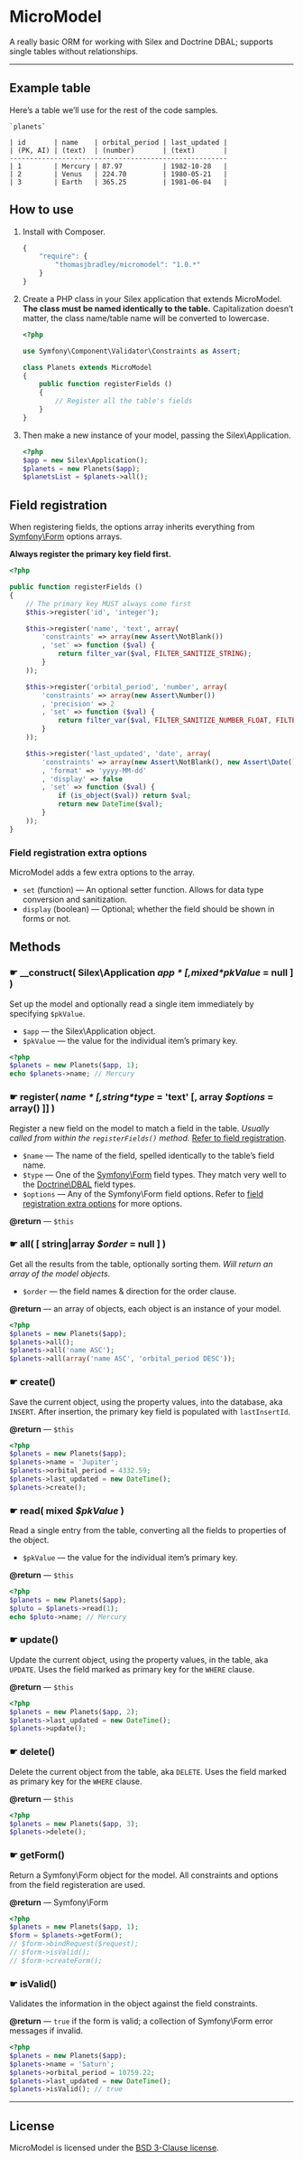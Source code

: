 # MicroModel

A really basic ORM for working with Silex and Doctrine DBAL;
supports single tables without relationships.

***

## Example table

Here’s a table we’ll use for the rest of the code samples.

	`planets`

	| id       | name    | orbital_period | last_updated |
	| (PK, AI) | (text)  | (number)       | (text)       |
	------------------------------------------------------
	| 1        | Mercury | 87.97          | 1982-10-28   |
	| 2        | Venus   | 224.70         | 1980-05-21   |
	| 3        | Earth   | 365.25         | 1981-06-04   |

## How to use

1. Install with Composer.

	```js
	{
		"require": {
			"thomasjbradley/micromodel": "1.0.*"
		}
	}
	```

2. Create a PHP class in your Silex application that extends MicroModel.
	**The class must be named identically to the table.**
	Capitalization doesn’t matter, the class name/table name will be converted to lowercase.

	```php
	<?php

	use Symfony\Component\Validator\Constraints as Assert;

	class Planets extends MicroModel
	{
		public function registerFields ()
		{
			// Register all the table's fields
		}
	}
	```

3. Then make a new instance of your model, passing the Silex\Application.

	```php
	<?php
	$app = new Silex\Application();
	$planets = new Planets($app);
	$planetsList = $planets->all();
	```

## Field registration

When registering fields,
the options array inherits everything from [Symfony\Form](http://symfony.com/doc/current/book/forms.html) options arrays.

**Always register the primary key field first.**

```php
<?php

public function registerFields ()
{
	// The primary key MUST always come first
	$this->register('id', 'integer');

	$this->register('name', 'text', array(
		'constraints' => array(new Assert\NotBlank())
		, 'set' => function ($val) {
			return filter_var($val, FILTER_SANITIZE_STRING);
		}
	));

	$this->register('orbital_period', 'number', array(
		'constraints' => array(new Assert\Number())
		, 'precision' => 2
		, 'set' => function ($val) {
			return filter_var($val, FILTER_SANITIZE_NUMBER_FLOAT, FILTER_FLAG_ALLOW_FRACTION);
		}
	));

	$this->register('last_updated', 'date', array(
		'constraints' => array(new Assert\NotBlank(), new Assert\Date())
		, 'format' => 'yyyy-MM-dd'
		, 'display' => false
		, 'set' => function ($val) {
			if (is_object($val)) return $val;
			return new DateTime($val);
		}
	));
}
```

### Field registration extra options

MicroModel adds a few extra options to the array.

- `set` (function) — An optional setter function.
	Allows for data type conversion and sanitization.
- `display` (boolean) — Optional; whether the field should be shown in forms or not.

## Methods

### ☛ __construct( Silex\Application *$app* [, mixed *$pkValue* = null ] )

Set up the model and optionally read a single item immediately by specifying `$pkValue`.

- `$app` — the Silex\Application object.
- `$pkValue` — the value for the individual item’s primary key.

```php
<?php
$planets = new Planets($app, 1);
echo $planets->name; // Mercury
```

### ☛ register( *$name* [, string *$type* = 'text' [, array *$options* = array() ]] )

Register a new field on the model to match a field in the table. *Usually called from within the `registerFields()` method.* [Refer to field registration](#field-registration).

- `$name` — The name of the field, spelled identically to the table’s field name.
- `$type` — One of the [Symfony\Form](http://symfony.com/doc/current/book/forms.html) field types. They match very well to the [Doctrine\DBAL](http://www.doctrine-project.org/projects/dbal.html) field types.
- `$options` — Any of the Symfony\Form field options. Refer to [field registration extra options](#field-registration-extra-options) for more options.

**@return** — `$this`

### ☛ all( [ string|array *$order* = null ] )

Get all the results from the table, optionally sorting them.
*Will return an array of the model objects.*

- `$order` — the field names & direction for the order clause.

**@return** — an array of objects, each object is an instance of your model.

```php
<?php
$planets = new Planets($app);
$planets->all();
$planets->all('name ASC');
$planets->all(array('name ASC', 'orbital_period DESC'));
```

### ☛ create()

Save the current object, using the property values, into the database, aka `INSERT`.
After insertion, the primary key field is populated with `lastInsertId`.

**@return** — `$this`

```php
<?php
$planets = new Planets($app);
$planets->name = 'Jupiter';
$planets->orbital_period = 4332.59;
$planets->last_updated = new DateTime();
$planets->create();
```

### ☛ read( mixed *$pkValue* )

Read a single entry from the table, converting all the fields to properties of the object.

- `$pkValue` — the value for the individual item’s primary key.

**@return** — `$this`

```php
<?php
$planets = new Planets($app);
$pluto = $planets->read(1);
echo $pluto->name; // Mercury
```

### ☛ update()

Update the current object, using the property values, in the table, aka `UPDATE`.
Uses the field marked as primary key for the `WHERE` clause.

**@return** — `$this`

```php
<?php
$planets = new Planets($app, 2);
$planets->last_updated = new DateTime();
$planets->update();
```

### ☛ delete()

Delete the current object from the table, aka `DELETE`.
Uses the field marked as primary key for the `WHERE` clause.

**@return** — `$this`

```php
<?php
$planets = new Planets($app, 3);
$planets->delete();
```

### ☛ getForm()

Return a Symfony\Form object for the model.
All constraints and options from the field registeration are used.

**@return** — Symfony\Form

```php
<?php
$planets = new Planets($app, 1);
$form = $planets->getForm();
// $form->bindRequest($request);
// $form->isValid();
// $form->createForm();
```

### ☛ isValid()

Validates the information in the object against the field constraints.

**@return** — `true` if the form is valid; a collection of Symfony\Form error messages if invalid.

```php
<?php
$planets = new Planets($app);
$planets->name = 'Saturn';
$planets->orbital_period = 10759.22;
$planets->last_updated = new DateTime();
$planets->isValid(); // true
```

***

## License

MicroModel is licensed under the [BSD 3-Clause license](https://github.com/thomasjbradley/micromodel/blob/master/BSD-3-CLAUSE-LICENSE.txt).
